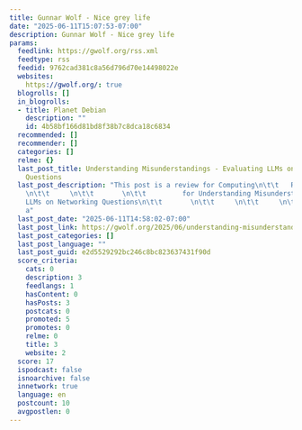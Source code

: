 ```yaml
---
title: Gunnar Wolf - Nice grey life
date: "2025-06-11T15:07:53-07:00"
description: Gunnar Wolf - Nice grey life
params:
  feedlink: https://gwolf.org/rss.xml
  feedtype: rss
  feedid: 9762cad381c8a56d796d70e14498022e
  websites:
    https://gwolf.org/: true
  blogrolls: []
  in_blogrolls:
  - title: Planet Debian
    description: ""
    id: 4b58bf166d81bd8f38b7c8dca18c6834
  recommended: []
  recommender: []
  categories: []
  relme: {}
  last_post_title: Understanding Misunderstandings - Evaluating LLMs on Networking
    Questions
  last_post_description: "This post is a review for Computing\n\t\t   Reviews\n\t\t
    \n\t\t     \n\t\t       \n\t\t         for Understanding Misunderstandings - Evaluating
    LLMs on Networking Questions\n\t\t       \n\t\t     \n\t\t     \n\t\t       ,
    a"
  last_post_date: "2025-06-11T14:58:02-07:00"
  last_post_link: https://gwolf.org/2025/06/understanding-misunderstandings-evaluating-llms-on-networking-questions.html
  last_post_categories: []
  last_post_language: ""
  last_post_guid: e2d5529292bc246c8bc823637431f90d
  score_criteria:
    cats: 0
    description: 3
    feedlangs: 1
    hasContent: 0
    hasPosts: 3
    postcats: 0
    promoted: 5
    promotes: 0
    relme: 0
    title: 3
    website: 2
  score: 17
  ispodcast: false
  isnoarchive: false
  innetwork: true
  language: en
  postcount: 10
  avgpostlen: 0
---
```

